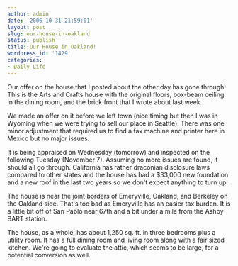 ```yaml
---
author: admin
date: '2006-10-31 21:59:01'
layout: post
slug: our-house-in-oakland
status: publish
title: Our House in Oakland!
wordpress_id: '1429'
categories:
- Daily Life
---
```

Our offer on the house that I posted about the other day has gone through! This is the Arts and Crafts house with the original floors, box-beam ceiling in the dining room, and the brick front that I wrote about last week.

We made an offer on it before we left town (nice timing but then I was in Wyoming when we were trying to sell our place in Seattle). There was one minor adjustment that required us to find a fax machine and printer here in Mexico but no major issues.

It is being appraised on Wednesday (tomorrow) and inspected on the following Tuesday (November 7). Assuming no more issues are found, it should all go through. California has rather draconian disclosure laws compared to other states and the house has had a $33,000 new foundation and a new roof in the last two years so we don't expect anything to turn up.

The house is near the joint borders of Emeryville, Oakland, and Berkeley on the Oakland side. That's too bad as Emeryville has an easier tax burden. It is a little bit off of San Pablo near 67th and a bit under a mile from the Ashby BART station.

The house, as a whole, has about 1,250 sq. ft. in three bedrooms plus a utility room. It has a full dining room and living room along with a fair sized kitchen. We're going to evaluate the attic, which seems to be large, for a potential conversion as well.
